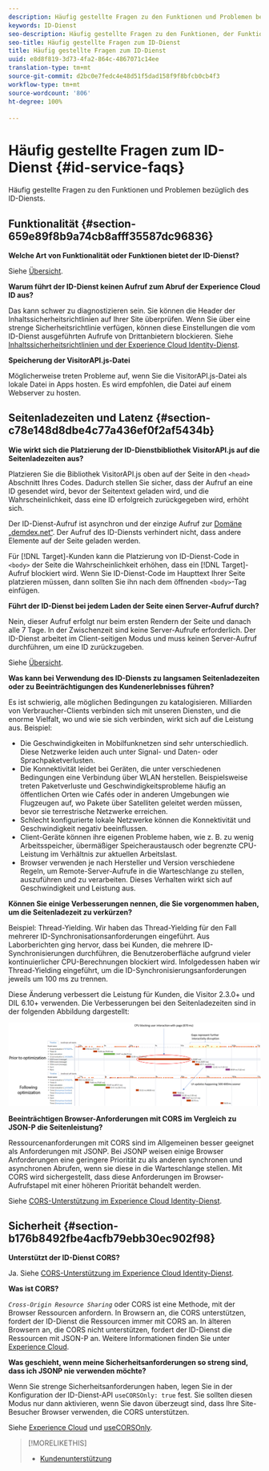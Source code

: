 ```yaml
---
description: Häufig gestellte Fragen zu den Funktionen und Problemen bezüglich des ID-Diensts.
keywords: ID-Dienst
seo-description: Häufig gestellte Fragen zu den Funktionen, der Funktionalität und den Problemen bezüglich des ID-Diensts.
seo-title: Häufig gestellte Fragen zum ID-Dienst
title: Häufig gestellte Fragen zum ID-Dienst
uuid: e8d8f819-3d73-4fa2-864c-4867071c14ee
translation-type: tm+mt
source-git-commit: d2bc0e7fedc4e48d51f5dad158f9f8bfcb0cb4f3
workflow-type: tm+mt
source-wordcount: '806'
ht-degree: 100%

---
```



# Häufig gestellte Fragen zum ID-Dienst {#id-service-faqs}

Häufig gestellte Fragen zu den Funktionen und Problemen bezüglich des ID-Diensts.

## Funktionalität {#section-659e89f8b9a74cb8afff35587dc96836}

**Welche Art von Funktionalität oder Funktionen bietet der ID-Dienst?**

Siehe [Übersicht](../introduction/overview.md).

**Warum führt der ID-Dienst keinen Aufruf zum Abruf der Experience Cloud ID aus?**

Das kann schwer zu diagnostizieren sein. Sie können die Header der Inhaltssicherheitsrichtlinien auf Ihrer Site überprüfen. Wenn Sie über eine strenge Sicherheitsrichtlinie verfügen, können diese Einstellungen die vom ID-Dienst ausgeführten Aufrufe von Drittanbietern blockieren. Siehe [Inhaltssicherheitsrichtlinien und der Experience Cloud Identity-Dienst](../reference/csp.md#concept-968c423a7392479db0a0d821ae9783e3).

**Speicherung der VisitorAPI.js-Datei**

Möglicherweise treten Probleme auf, wenn Sie die VisitorAPI.js-Datei als lokale Datei in Apps hosten. Es wird empfohlen, die Datei auf einem Webserver zu hosten.

## Seitenladezeiten und Latenz {#section-c78e148d8dbe4c77a436ef0f2af5434b}

**Wie wirkt sich die Platzierung der ID-Dienstbibliothek VisitorAPI.js auf die Seitenladezeiten aus?**

Platzieren Sie die Bibliothek VisitorAPI.js oben auf der Seite in den `<head>` Abschnitt Ihres Codes. Dadurch stellen Sie sicher, dass der Aufruf an eine ID gesendet wird, bevor der Seitentext geladen wird, und die Wahrscheinlichkeit, dass eine ID erfolgreich zurückgegeben wird, erhöht sich.

Der ID-Dienst-Aufruf ist asynchron und der einzige Aufruf zur [Domäne „demdex.net“](https://docs.adobe.com/content/help/de-DE/audience-manager/user-guide/reference/demdex-calls.html). Der Aufruf des ID-Diensts verhindert nicht, dass andere Elemente auf der Seite geladen werden.

Für [!DNL Target]-Kunden kann die Platzierung von ID-Dienst-Code in `<body>` der Seite die Wahrscheinlichkeit erhöhen, dass ein [!DNL Target]-Aufruf blockiert wird. Wenn Sie ID-Dienst-Code im Haupttext Ihrer Seite platzieren müssen, dann sollten Sie ihn nach dem öffnenden `<body>`-Tag einfügen.

**Führt der ID-Dienst bei jedem Laden der Seite einen Server-Aufruf durch?**

Nein, dieser Aufruf erfolgt nur beim ersten Rendern der Seite und danach alle 7 Tage. In der Zwischenzeit sind keine Server-Aufrufe erforderlich. Der ID-Dienst arbeitet im Client-seitigen Modus und muss keinen Server-Aufruf durchführen, um eine ID zurückzugeben.

Siehe [Übersicht](../introduction/overview.md).

**Was kann bei Verwendung des ID-Diensts zu langsamen Seitenladezeiten oder zu Beeinträchtigungen des Kundenerlebnisses führen?**

Es ist schwierig, alle möglichen Bedingungen zu katalogisieren. Milliarden von Verbraucher-Clients verbinden sich mit unseren Diensten, und die enorme Vielfalt, wo und wie sie sich verbinden, wirkt sich auf die Leistung aus. Beispiel:

* Die Geschwindigkeiten in Mobilfunknetzen sind sehr unterschiedlich. Diese Netzwerke leiden auch unter Signal- und Daten- oder Sprachpaketverlusten.
* Die Konnektivität leidet bei Geräten, die unter verschiedenen Bedingungen eine Verbindung über WLAN herstellen. Beispielsweise treten Paketverluste und Geschwindigkeitsprobleme häufig an öffentlichen Orten wie Cafés oder in anderen Umgebungen wie Flugzeugen auf, wo Pakete über Satelliten geleitet werden müssen, bevor sie terrestrische Netzwerke erreichen.
* Schlecht konfigurierte lokale Netzwerke können die Konnektivität und Geschwindigkeit negativ beeinflussen.
* Client-Geräte können ihre eigenen Probleme haben, wie z. B. zu wenig Arbeitsspeicher, übermäßiger Speicheraustausch oder begrenzte CPU-Leistung im Verhältnis zur aktuellen Arbeitslast.
* Browser verwenden je nach Hersteller und Version verschiedene Regeln, um Remote-Server-Aufrufe in die Warteschlange zu stellen, auszuführen und zu verarbeiten. Dieses Verhalten wirkt sich auf Geschwindigkeit und Leistung aus.

**Können Sie einige Verbesserungen nennen, die Sie vorgenommen haben, um die Seitenladezeit zu verkürzen?**

Beispiel: Thread-Yielding. Wir haben das Thread-Yielding für den Fall mehrerer ID-Synchronisationsanforderungen eingeführt. Aus Laborberichten ging hervor, dass bei Kunden, die mehrere ID-Synchronisierungen durchführen, die Benutzeroberfläche aufgrund vieler kontinuierlicher CPU-Berechnungen blockiert wird. Infolgedessen haben wir Thread-Yielding eingeführt, um die ID-Synchronisierungsanforderungen jeweils um 100 ms zu trennen.

Diese Änderung verbessert die Leistung für Kunden, die Visitor 2.3.0+ und DIL 6.10+ verwenden. Die Verbesserungen bei den Seitenladezeiten sind in der folgenden Abbildung dargestellt:

![](assets/id_sync_improvements_copy.png)

**Beeinträchtigen Browser-Anforderungen mit CORS im Vergleich zu JSON-P die Seitenleistung?**

Ressourcenanforderungen mit CORS sind im Allgemeinen besser geeignet als Anforderungen mit JSONP. Bei JSONP weisen einige Browser Anforderungen eine geringere Priorität zu als anderen synchronen und asynchronen Abrufen, wenn sie diese in die Warteschlange stellen. Mit CORS wird sichergestellt, dass diese Anforderungen im Browser-Aufrufstapel mit einer höheren Priorität behandelt werden.

Siehe [CORS-Unterstützung im Experience Cloud Identity-Dienst](../reference/cors.md#concept-6c280446990d46d88ba9da15d2dcc758).

## Sicherheit {#section-b176b8492fbe4acfb79ebb30ec902f98}

**Unterstützt der ID-Dienst CORS?**

Ja. Siehe [CORS-Unterstützung im Experience Cloud Identity-Dienst](../reference/cors.md#concept-6c280446990d46d88ba9da15d2dcc758).

**Was ist CORS?**

*`Cross-Origin Resource Sharing`* oder CORS ist eine Methode, mit der Browser Ressourcen anfordern. In Browsern an, die CORS unterstützen, fordert der ID-Dienst die Ressourcen immer mit CORS an. In älteren Browsern an, die CORS nicht unterstützen, fordert der ID-Dienst die Ressourcen mit JSON-P an. Weitere Informationen finden Sie unter [Experience Cloud](../reference/cors.md#concept-6c280446990d46d88ba9da15d2dcc758).

**Was geschieht, wenn meine Sicherheitsanforderungen so streng sind, dass ich JSONP nie verwenden möchte?**

Wenn Sie strenge Sicherheitsanforderungen haben, legen Sie in der Konfiguration der ID-Dienst-API `useCORSOnly: true` fest. Sie sollten diesen Modus nur dann aktivieren, wenn Sie davon überzeugt sind, dass Ihre Site-Besucher Browser verwenden, die CORS unterstützen.

Siehe [Experience Cloud](../reference/cors.md#concept-6c280446990d46d88ba9da15d2dcc758) und [useCORSOnly](../library/function-vars/use-cors-only.md#reference-8a9a143d838b48d6b23329b84b13e1fa).

>[!MORELIKETHIS]
>
>* [Kundenunterstützung](https://helpx.adobe.com/de/marketing-cloud/contact-support.html)

